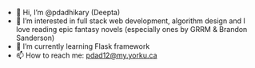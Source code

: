 - 👋 Hi, I’m @pdadhikary (Deepta)
- 👀 I’m interested in full stack web development, algorithm design and I love reading epic fantasy novels (especially ones by GRRM & Brandon Sanderson)
- 🌱 I’m currently learning Flask framework
- 📫 How to reach me: pdad12@my.yorku.ca
